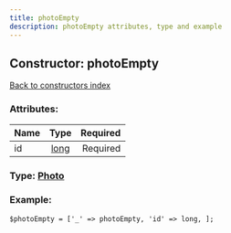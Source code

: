 ```yaml
---
title: photoEmpty
description: photoEmpty attributes, type and example
---
```

## Constructor: photoEmpty  
[Back to constructors index](index.md)



### Attributes:

| Name     |    Type       | Required |
|----------|:-------------:|---------:|
|id|[long](../types/long.md) | Required|



### Type: [Photo](../types/Photo.md)


### Example:

```
$photoEmpty = ['_' => photoEmpty, 'id' => long, ];
```